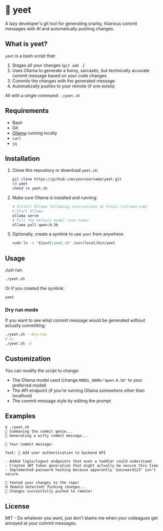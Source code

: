 # 🚀 yeet

A lazy developer's git tool for generating snarky, hilarious commit messages with AI and automatically pushing changes.

## What is yeet?

`yeet` is a bash script that:

1. Stages all your changes (`git add .`)
2. Uses Ollama to generate a funny, sarcastic, but technically accurate commit message based on your code changes
3. Commits the changes with the generated message
4. Automatically pushes to your remote (if one exists)

All with a single command: `./yeet.sh`

## Requirements

- Bash
- Git
- [Ollama](https://ollama.com/) running locally
- `curl`
- `jq`

## Installation

1. Clone this repository or download `yeet.sh`:
   ```bash
   git clone https://github.com/yourusername/yeet.git
   cd yeet
   chmod +x yeet.sh
   ```

2. Make sure Ollama is installed and running:
   ```bash
   # Install Ollama following instructions at https://ollama.com/
   # Start Ollama
   ollama serve
   # Pull the default model (one time)
   ollama pull qwen:0.5b
   ```

3. Optionally, create a symlink to use `yeet` from anywhere:
   ```bash
   sudo ln -s "$(pwd)/yeet.sh" /usr/local/bin/yeet
   ```

## Usage

Just run:

```bash
./yeet.sh
```

Or if you created the symlink:

```bash
yeet
```

### Dry run mode

If you want to see what commit message would be generated without actually committing:

```bash
./yeet.sh --dry-run
# or
./yeet.sh -d
```

## Customization

You can modify the script to change:

- The Ollama model used (change `MODEL_NAME="qwen:0.5b"` to your preferred model)
- The API endpoint (if you're running Ollama somewhere other than localhost)
- The commit message style by editing the prompt

## Examples

```
$ ./yeet.sh
🧙 Summoning the commit genie...
🔮 Generating a witty commit message...

💬 Your commit message:

feat: 🔧 Add user authentication to backend API

- Added login/logout endpoints that even a toddler could understand
- Created JWT token generation that might actually be secure this time
- Implemented password hashing because apparently "password123" isn't secure

🚀 Yeeted your changes to the repo!
🌐 Remote detected! Pushing changes...
🚀 Changes successfully pushed to remote!
```

## License

MIT - Do whatever you want, just don't blame me when your colleagues get annoyed at your commit messages.